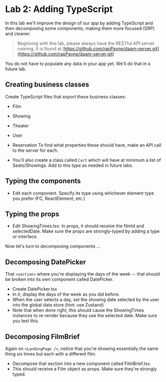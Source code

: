# Lab 2: Adding TypeScript

In this lab we'll improve the design of our app by adding TypeScript and then decomposing some components, making them more focused (SRP) and cleaner.


> Beginning with this lab, please always have the RESTful API server running. It is found at [https://github.com/rapPayne/daam-server.git](https://github.com/rapPayne/daam-server.git)

You do not have to populate any data in your app yet. We'll do that in a future lab.

## Creating business classes
Create TypeScript files that export these business classes:
- Film
- Showing
- Theater
- User
- Reservation
To find what properties these should have, make an API call to the server for each.

- You'll also create a class called `Cart` which will have at minimum a list of Seats/Showings. Add to this type as needed in future labs.

## Typing the components
- Edit each component. Specify its type using whichever element type you prefer (FC, ReactElement, etc.)

## Typing the props
- Edit ShowingTimes.tsx. In props, it should receive the filmId and selectedDate. Make sure the props are strongly-typed by adding a type or interface.

Now let's turn to decomposing components ...

## Decomposing DatePicker
That `<section>` where you're displaying the days of the week -- that should be broken into its own component called DatePicker. 
- Create DatePicker.tsx
- In it, display the days of the week as you did before.
- When the user selects a day, set the showing date selected by the user into the global data store (hint: use Zustand)
- Note that when done right, this should cause the ShowingTimes instances to re-render because they use the selected date. Make sure you test this.

## Decomposing FilmBrief
Again on `<LandingPage />`, notice that you're showing essentially the same thing six times but each with a different film.
- Decompose that section into a new component called FilmBrief.tsx.
- This should receive a Film object as props. Make sure they're strongly typed.